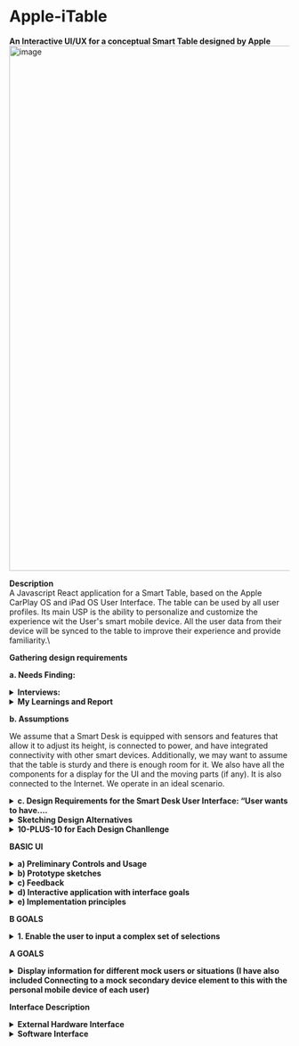 # Apple-iTable

**An Interactive UI/UX for a conceptual Smart Table designed by Apple**
<img width="942" alt="image" src="https://github.com/SaumickPradhan/Apple-iTable/assets/85262444/a56473df-12b9-42a0-ac81-1063c9e85204">

**Description**
<br>
A Javascript React application for a Smart Table, based on the Apple CarPlay OS and iPad OS User Interface. The table can be used by all user profiles. Its main USP is the ability to personalize and customize the experience wit the User's smart mobile device. All the user data from their device will be synced to the table to improve their experience and provide familiarity.\


**Gathering design requirements**

**a. Needs Finding:**
<details>
<summary> <b>Interviews:</b> </summary>

**i.	Resident Advisor Job manager**

**1. How do you currently use your desk at work or home?**

**Answer:** I use my desk for both work and personal tasks. It's mainly a workspace where I spend a significant portion of my day.

**2.	What challenges or discomforts do you face while working at your desk?**

**Answer:** I often experience discomfort in my back and neck due to sitting for long hours. Also, adjusting the desk height manually is a hassle.

**3.	What features would you expect from a Smart Desk to improve your productivity and well-being?**

**Answer:** I would like the Smart Desk to automatically adjust its height to encourage better posture. It should also have integrated wireless charging and cable management for a clutter-free workspace.

**4.	How do you envision the Smart Desk fitting into your daily routine?**

**Answer:** Ideally, it should sync with my calendar and adjust the desk height for different tasks automatically. It should also provide reminders for posture and breaks.

**5.	What role do you think the user interface should play in controlling the Smart Desk?**

**Answer:** The user interface should be intuitive and easy to use, with both a mobile app and voice control. It should allow me to customize desk settings based on my preferences.


**ii.	CS Student friend**

**1.	Can you describe your typical workday and how you use your desk in your profession?**

**Answer:** My workday varies, but I spend a lot of time designing on my computer. Sometimes I sit, sometimes I stand while working on creative projects.

**2.	Are there any specific health concerns or ergonomic needs you have while working at your desk?**

**Answer:** Maintaining good posture is crucial, but it's easy to forget when I'm engrossed in my work. Also, I often switch between sitting and standing.

**3.	How would a Smart Desk potentially enhance your creative work and productivity?**

**Answer:** A Smart Desk could help me switch between sitting and standing more easily and remind me to change my posture. It should also integrate with my design software for quick shortcuts.

**4.	What types of customization or personalization options would you like to see in the Smart Desk's interface?**

**Answer:** Customization is essential. I'd like to set different height presets for different tasks and have the option to sync it with my calendar.

**5.	Do you prefer a mobile app or physical controls for managing the Smart Desk?**

**Answer:** I prefer a mobile app for convenience, but physical controls should also be available for quick adjustments.


**iii. Work from Home uncle**

**1.	How do you use your desk in your home-based business, and how does it affect your daily routine?**

**Answer:** My desk is the center of my business operations. I manage everything from there, including calls, paperwork, and meetings.

**2.	What challenges do you face related to workspace organization, productivity, or health?**

**Answer:** I struggle with maintaining an organized workspace and keeping track of time. I also worry about sitting for extended periods.

**3.	 How do you envision a Smart Desk contributing to your work efficiency and well-being?**

**Answer:** A Smart Desk should help me organize my workspace with built-in storage solutions. It should adjust its height automatically and integrate with my calendar.

**4.	What data or analytics would you like the Smart Desk to provide, and how should the interface present this information?**

**Answer:** A Smart Desk should help me organize my workspace with built-in storage solutions. It should adjust its height automatically and integrate with my calendar.

**5.	Do you have any concerns about privacy or security regarding the Smart Desk's data collection?**

**Answer:** I'm concerned about data privacy, so the Smart Desk should have robust security features. I should have control over what data is collected and how it's used.
![image](https://github.com/SaumickPradhan/Apple-iTable/assets/85262444/1c776b6d-5986-480b-80ed-b87fb52e06d1)

</details>

<details> 
  <summary><b>My Learnings and Report</b></summary>

**From these interviews, my learnings from them are:**

**i)	Ergonomics and Health Considerations:** Users, in both professional and personal settings, are concerned about maintaining good posture and avoiding discomfort caused by prolonged sitting. The Smart Table should have the ability to automatically adjust its height to promote better posture and reduce strain on the back and neck. Reminders for posture and breaks are desired to encourage healthy habits.

**ii)	Customization and Flexibility:** Users have different work routines and preferences, so customization is essential. The Smart Table should allow users to set different height presets for various tasks. Integration with a user's calendar to adjust the table's settings based on scheduled events is desirable.

**iii)	Workspace Organization:** Many users expressed the need for a clutter-free workspace.

**iv)	Productivity Enhancement:** Users want the Smart Table to enhance their productivity. Features like quick shortcuts for specific tasks and integration with relevant software applications are important for professionals and students.

**v)	Privacy and Security:** If the table is going to be patronizable, it should have strong authentication features for every user profile.

</details>


**b.	Assumptions**

We assume that a Smart Desk is equipped with sensors and features that allow it to adjust its height, is connected to power, and have integrated connectivity with other smart devices. Additionally, we may want to assume that the table is sturdy and there is enough room for it. We also have all the components for a display for the UI and the moving parts (if any). It is also connected to the Internet. We operate in an ideal scenario.

<details>
<summary><b>c.	Design Requirements for the Smart Desk User Interface: “User wants to have….</b></summary>

•	Easy Automatic height adjustment, posture preferences with Quick motions.

•	Interactive touch screen.

•	Good cable management.

•	User profiles.

•	Easy Smart devices connectivity.

•	Charging dock management for devices.

•	Notifications for messages, emails.

•	Smart phone pairing with a familiar interface like Apple Car play and Android Auto.

•	Charging capability

•	On device music connectivity

•	Daily utility notifications like calendar, weather, time, date for accessibility

•	Productivity tips: Calendar, Timer, to do list, Pomodoro, Do not disturb mode

•	Large desk with enough space for their screen(s) as well as writing and keyboard space

•	Light and other electronic connection

•	Authentication for profile and security/ privacy

<b>Future Work:</b>

•	Create an integration with an external monitor

•	Have external connections to manage the lighting near the table

•	Voice assistant integration

•	User data analytics and feedback

</details>


<details>
<summary><b>Sketching Design Alternatives</b></summary>

**Design Challenges:**

**1)	How to make the user comfortable at the table and have adaptable posture?**

[My Approach: Adjust the table height and posture of the table according to the preference of each user.]

**2)	How to make the user be connected to their smart devices (like phone, watch, earbuds etc.) to the table to collect data and charge them?**

[My Approach: Add smart devices connectivity on the table to sync information and charge on the table, maybe use the OS on these devices to sync them]

**3)	How to reduce user’s distractions while working at the table in order to be more productive?**

[My Approach: Implement a suite of productivity Apps like Timer, calendar, pomodoro, standup, etc. in the UI, maybe sync from phone]

</details>


<details>
<summary><b>10-PLUS-10 for Each Design Chanllenge</b></summary>
  
<details><summary><b>1)	How to make the user comfortable at the table and have adaptable posture?</b></summary>

<img width="477" alt="image" src="https://github.com/SaumickPradhan/Apple-iTable/assets/85262444/6f86d70a-1668-4c3d-8b85-aed45c7e1242">

<img width="553" alt="image" src="https://github.com/SaumickPradhan/Apple-iTable/assets/85262444/254d697a-309d-407d-9a6a-2d43d131e87d">

<img width="553" alt="image" src="https://github.com/SaumickPradhan/Apple-iTable/assets/85262444/6734a385-327c-45f1-9bba-ffc44b412163">

<img width="550" alt="image" src="https://github.com/SaumickPradhan/Apple-iTable/assets/85262444/0c1eb7a1-41d2-4356-a0db-6041966675c4">

<img width="554" alt="image" src="https://github.com/SaumickPradhan/Apple-iTable/assets/85262444/968e41be-c6db-486b-aad7-b66454289624">

</details>


<details>
<summary><b>2)	How to make the user be connected to their smart devices (like phone, watch, earbuds etc.) to the table to collect data and charge them?</b></summary>
  
<img width="467" alt="image" src="https://github.com/SaumickPradhan/Apple-iTable/assets/85262444/0de03ad4-ddb0-4b43-80e9-1c3da925750d">

<img width="568" alt="image" src="https://github.com/SaumickPradhan/Apple-iTable/assets/85262444/b626a9e1-5284-4cb2-b27f-77a93ae2e187">

<img width="542" alt="image" src="https://github.com/SaumickPradhan/Apple-iTable/assets/85262444/a77137e9-200d-460a-8ee7-3689a62987fe">

<img width="589" alt="image" src="https://github.com/SaumickPradhan/Apple-iTable/assets/85262444/70f83955-70a0-475f-8219-836034389070">

<img width="502" alt="image" src="https://github.com/SaumickPradhan/Apple-iTable/assets/85262444/ce7952ab-e3a7-463f-89b7-c1ee5afdf568">

</details>

<details>
<summary><b> 3) How to reduce user’s distractions while working at the table in order to be more productive?</b></summary>
  
<img width="453" alt="image" src="https://github.com/SaumickPradhan/Apple-iTable/assets/85262444/a6385816-e935-41b1-b23e-fa7de841b7c6">

<img width="549" alt="image" src="https://github.com/SaumickPradhan/Apple-iTable/assets/85262444/836e3a07-3e2e-48e6-947c-724ef8032cd7">

<img width="532" alt="image" src="https://github.com/SaumickPradhan/Apple-iTable/assets/85262444/cc3ff60e-be1c-4df0-9d08-8ebebaf336cb">

<img width="555" alt="image" src="https://github.com/SaumickPradhan/Apple-iTable/assets/85262444/d22c13ec-ac1a-4a35-8ac0-483d588582d4">

<img width="551" alt="image" src="https://github.com/SaumickPradhan/Apple-iTable/assets/85262444/4b04d2fb-d975-473f-ab7f-990e31361ec9">
</details>

</details>



**BASIC UI**

<details>
<summary><b>a)	Preliminary Controls and Usage </b></summary>

<details>
<summary><b>Controls: “Ability to…”</b></summary>
  
•	Set Timer, standup time

•	Adjust the table height 

•	Adjust notification preference

•	Select user profile

•	Write and see notes/ to dos

•	Power on/ off the display

•	Charge the devices and connect data from them

•	Select and play music

•	Customize the calendar

•	Authenticate the user profile with mobile device
</details>


<details>
<summary><b>Display: “Display the…”</b></summary>
  
•	Time, weather, day, user name

•	Devices connected and charging, the battery percentage

•	User preferred notifications, height

•	Productivity apps

•	Different messaging apps

•	Notes

•	Stand up notifications

•	Pomodoro timer

•	Music playing

</details>


<details>
<summary><b>Design choice:</b></summary>
  
•	Users should be able to authenticate themselves and select the profiles

•	Select the height of the table

•	Turn on/ off the display

•	Clearly see the feedback from selections

•	All the productivity apps will be clustered together

•	The height adjustment slider will be on the right

•	Notification widget on the top

•	Users will be able to interact with the UI like a tablet

•	Making changes to the setting should be easy

•	The connected devices will be on the left as that is where the actual devices are

•	The UI will have a Apple CarPlay theme as the user wants familiarity

•	The smart devices will be connected via the Mag Safe charger

•	Calendars will also be synced to have continuity

•	The height, standup times, music playlist, notes, notification preference and calendar will be unique to every user and will be authenticated.
</details>
</details>

<details>
  <summary><b>b)	Prototype sketches</b> </summary>
  <img width="589" alt="image" src="https://github.com/SaumickPradhan/Apple-iTable/assets/85262444/e2fa5ba1-31c2-43b9-b474-b2d976c829a5">
</details>

<details>
  <summary><b>c) Feedback</b> </summary>
Feedback from Resident Advisor manager, CS student friend, work from home uncle: The height reading should be placed lower. Timer App is not useful but pomodoro is. Create a thumb slider. Have height set according to the user profiles.
<br>  
  
 **Improvement:**

  <img width="572" alt="image" src="https://github.com/SaumickPradhan/Apple-iTable/assets/85262444/9b9a60dd-654d-4152-b9f4-a4125377bea8">

 **Feedback:** Create a window rather than pop up. Have progress green circles on the Apps. Show weather as well.

  <img width="468" alt="image" src="https://github.com/SaumickPradhan/Apple-iTable/assets/85262444/9b38c490-0955-41c3-83b4-cdf3e9a59222">
</details>



<details>
  <summary><b>d)	Interactive application with interface goals</b></summary>
  Code an be found under Project-1 folder. Run using "npm run dev" in React.
</details>

<details>
  <summary><b>e) Implementation principles</b></summary>
  <details>
    <summary><b>Consider visual design principles in your design:</b></summary>
    **i.**	The UI has simplicity in using. All the features and interactive options are clearly laid out. The feature have regularity and in font size, color and other styling.<br>
**ii.**	The visual hierarchy is similar to an iPad which the user is familiar with. <br>
**iii.**	Not much learning is required as it has a layout similar to Apple’s other UI (like CarPlay or iPad). This helps in Learnability as there is a continuity in the UI from other platforms<br>
**iv.**	Proximity of all the 4 productivity apps is seen. Also the controls are well spaced in their own grids.<br>
**v.**	Color is same throughout and the user is able to familiarize with it quickly. It has a similar interface to some of the other Apple devices the user knows about.<br>
**vi.**	Controls are visually represented and easy to access. They provide feedback for every interaction.<br>
  </details>

  <details>
    <summary><b>Provide appropriate feedback for interactions</b></summary>
   ** i.	For this Mock UI, the user already knows what to click as the controls, apps, sliders, etc. as familiar.<br>
**ii.**	Drop down menus and windows are interactable with feedback<br>
**iii.**	The username can be seen at the top<br>
**iv.**	The buttons have a different click arrow.<br>
  </details>

   <details>
    <summary><b>Elements should be clearly laid out.  Your interface for the smart object should have fixed dimensions (non-resizing, non-responsive layout) with size and aspect ratio that is appropriate for your object.</b></summary>
  ** i.**	The mock UI handles resizing.<br>
**ii.**	Boundaries are clearly laid out on the webpage.   <br>

  </details>
</details>



**B GOALS**
<details>
  <summary><b>1. Enable the user to input a complex set of selections</b></summary>
  Complex actions are used in all the 4 productivity applications. In Timer App you user can use the pomodoro timer. In the Standup, user can adjust the stand-up timer. In the Music App, user can select their playlist, songs and add song to que and play them. In the notes app, user can complete the To do list, choose their desired note app and Add new note. All the apps have a completion green circle around them to show progress. The height adjustment bar can also have complex selections. The Power button turns the display on and off. The devices connected and charging are shown as well.
  <details>
    <summary><b>Sketches</b></summary>
    <img width="569" alt="image" src="https://github.com/SaumickPradhan/Apple-iTable/assets/85262444/bf567712-18bf-4f7a-a4d2-c3124366bd90">
    
<img width="468" alt="image" src="https://github.com/SaumickPradhan/Apple-iTable/assets/85262444/b43dfa2f-298d-4a20-b35b-a189fee8882d">
    
  <img width="468" alt="image" src="https://github.com/SaumickPradhan/Apple-iTable/assets/85262444/bba1fd64-0b67-4c12-a46b-3bec17883b08">
  </details>
  <details>
    <summary><b>Feedback</b></summary>
    Feedback was to change the color of the power button to be red when selected. The dialogue boxes for the apps should be symmetric.
  </details>

</details>


**A GOALS**
<details>
  <summary><b>Display information for different mock users or situations (I have also included Connecting to a mock secondary device element to this with the personal mobile device of each user)</b></summary>
  The table can be personalized and customized by the users. Initially the table will be only for guests. If the user wants to access information from their phone or connect their table configuration settings, they will place their smart mobile device on the magsafe charger. This will charge the phone and also connect it to the table. This acts as authentication for the data transfer. Now, the user will Double click their name from the users button for authentication. There entire data and table settings preferences are now synced. This Handshake between the mobile device and the table is shown in the mock UI Application. The users notification, calendar, height, standup, notes, music preference will be synced to the table. The user will see their name as well.
 <details>
    <summary><b>Sketches</b></summary>
    <img width="562" alt="image" src="https://github.com/SaumickPradhan/Apple-iTable/assets/85262444/5d5085a2-4933-4e67-b872-dbfed7627044">

  <img width="468" alt="image" src="https://github.com/SaumickPradhan/Apple-iTable/assets/85262444/94b2ce8d-6502-4bf8-aec9-831b41bf75c9">

<img width="468" alt="image" src="https://github.com/SaumickPradhan/Apple-iTable/assets/85262444/1e8c3c78-21d0-44e8-90b2-a1d685ef5f31">


  </details>
  <details>
    <summary><b>Feedback</b></summary>
Feedback was to display a message that the data has been synced and the user profile has been authenticated and selected, on the user’s phone.
  </details>
  
</details>

**Interface Description**
  <details>
    <summary><b>External Hardware Interface</b></summary>
    The UI will be on a screen on the bottom right corner (like an iPad) and the magsafe chargers will be on the top right to connect and charge the 3 devices.
    <br>
    
  <img width="871" alt="image" src="https://github.com/SaumickPradhan/Apple-iTable/assets/85262444/01cd74a7-0439-4c67-93ca-1ae868d5570f">
</details>


  <details>
  <summary><b>Software Interface</b></summary>
    Here is the UI for the display.
  <img width="1319" alt="image" src="https://github.com/SaumickPradhan/Apple-iTable/assets/85262444/a5c372cb-4a47-4761-9443-64b3a249ffad">
    
  <details>
  <summary><b>Left Widget</b></summary>
    You can see the three devices (phone, smartwatch, earpods) connected with their connection strength and battery progress.
    
<img width="215" alt="image" src="https://github.com/SaumickPradhan/Apple-iTable/assets/85262444/595c10b8-6489-4c46-b277-c72276bba521">
  </details>

   <details>
  <summary><b>Top Widget</b></summary>
    Here is the notification widget. It changes as per user preference (type of notifications)
    
<img width="776" alt="image" src="https://github.com/SaumickPradhan/Apple-iTable/assets/85262444/688ef1f6-6f63-449d-b674-95852b347f78">

<img width="763" alt="image" src="https://github.com/SaumickPradhan/Apple-iTable/assets/85262444/d381bfa8-3c0b-4b4d-a51b-b706f3926643">

  </details>

 <details>
  <summary><b>Productivity Apps</b></summary>
   You have the Pomodoro Timer App with shows the time as well. The Apple standUp app to give user personalized or customized reminders. The Music App with user personalized or customized playlists, songs add to queue and play options. The notes app which can be changed by user for personalization. You also have a user specific calendar for date and daily tasks.
    
<img width="420" alt="image" src="https://github.com/SaumickPradhan/Apple-iTable/assets/85262444/02fb16d6-56d6-4779-a073-13cac6d1be33">

<img width="233" alt="image" src="https://github.com/SaumickPradhan/Apple-iTable/assets/85262444/d970a07a-ac3c-44e7-9cf1-cbcd231d17e2">

<img width="340" alt="image" src="https://github.com/SaumickPradhan/Apple-iTable/assets/85262444/ecb5719d-e65e-4352-9523-a05dfa340bfe">

<img width="160" alt="image" src="https://github.com/SaumickPradhan/Apple-iTable/assets/85262444/99d680e1-4de5-4a6d-92ba-9a4e99f7d79b">

<img width="236" alt="image" src="https://github.com/SaumickPradhan/Apple-iTable/assets/85262444/8dca1489-ce75-4a3a-8adc-01f28876bc3e">

<img width="197" alt="image" src="https://github.com/SaumickPradhan/Apple-iTable/assets/85262444/eca5024f-d170-40c4-bdcc-2229932cfaf2">

<img width="203" alt="image" src="https://github.com/SaumickPradhan/Apple-iTable/assets/85262444/793a6148-7890-4592-8dfe-e085a7d0e70e">


  </details>


   <details>
  <summary><b>Right Widget</b></summary>
   Shows the name of the active user and date and weather. Also has a slider for height adjustment with a reader. The height can be pre set or customized by the user.
<img width="192" alt="image" src="https://github.com/SaumickPradhan/Apple-iTable/assets/85262444/f06d69dc-04f2-4b1b-abb2-b3eb6c12dd9b">
  </details>

   <details>
  <summary><b>Control panel</b></summary>
Power button turns the display on or off. Select the user by double clicking after authentication.
     
  <img width="754" alt="image" src="https://github.com/SaumickPradhan/Apple-iTable/assets/85262444/5956d80f-2f94-4405-adeb-710c9a4fc9b9">

  <img width="1221" alt="image" src="https://github.com/SaumickPradhan/Apple-iTable/assets/85262444/16c4b063-f997-4c6f-9c0f-5e9a04c75daa">

  <img width="428" alt="image" src="https://github.com/SaumickPradhan/Apple-iTable/assets/85262444/fc2c049d-df6f-459c-8bb8-7ee3be8987d2">
  
  </details>


  <details>
  <summary><b>External Device Connection</b></summary>
     Select the active user's device here for authentication with magsage and connectivity
<img width="804" alt="image" src="https://github.com/SaumickPradhan/Apple-iTable/assets/85262444/a42f39f3-0e65-4870-80ec-144504cf0d44">

  </details>
  
  
  </details>









